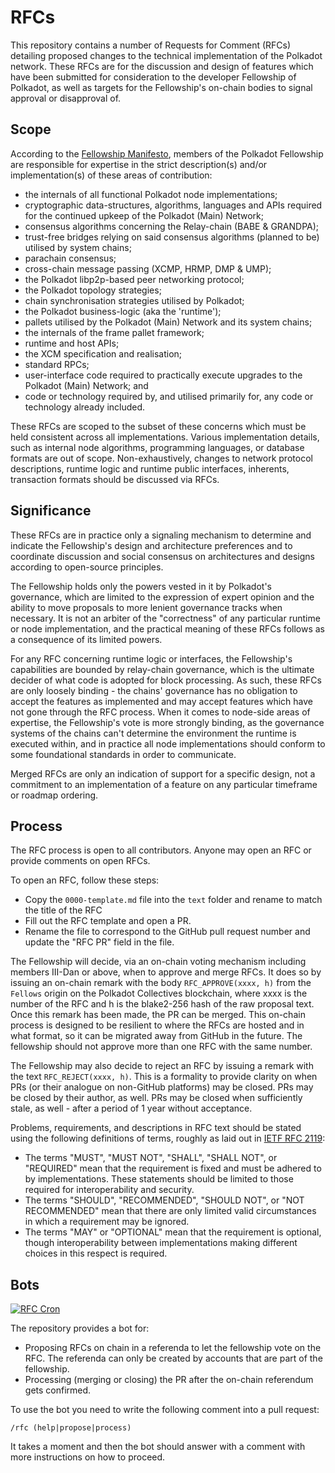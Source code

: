 # RFCs

This repository contains a number of Requests for Comment (RFCs) detailing proposed changes to the technical implementation of the Polkadot network. These RFCs are for the discussion and design of features which have been submitted for consideration to the developer Fellowship of Polkadot, as well as targets for the Fellowship's on-chain bodies to signal approval or disapproval of.

## Scope

According to the [Fellowship Manifesto](https://github.com/polkadot-fellows/manifesto/blob/0c3df46d76625980b8b48742cb86f4d8fa6dda8d/manifesto.pdf), members of the Polkadot Fellowship are responsible for expertise in the strict description(s) and/or implementation(s) of these areas of contribution:
 * the internals of all functional Polkadot node implementations;
 * cryptographic data-structures, algorithms, languages and APIs required for the continued upkeep of the Polkadot (Main) Network;
 * consensus algorithms concerning the Relay-chain (BABE \& GRANDPA);
 * trust-free bridges relying on said consensus algorithms (planned to be) utilised by system chains;
 * parachain consensus;
 * cross-chain message passing (XCMP, HRMP, DMP \& UMP);
 * the Polkadot libp2p-based peer networking protocol;
 * the Polkadot topology strategies;
 * chain synchronisation strategies utilised by Polkadot;
 * the Polkadot business-logic (aka the 'runtime');
 * pallets utilised by the Polkadot (Main) Network and its system chains;
 * the internals of the frame pallet framework;
 * runtime and host APIs;
 * the XCM specification and realisation;
 * standard RPCs;
 * user-interface code required to practically execute upgrades to the Polkadot (Main) Network; and
 * code or technology required by, and utilised primarily for, any code or technology already included.

These RFCs are scoped to the subset of these concerns which must be held consistent across all implementations. Various implementation details, such as internal node algorithms, programming languages, or database formats are out of scope. Non-exhaustively, changes to network protocol descriptions, runtime logic and runtime public interfaces, inherents, transaction formats should be discussed via RFCs.

## Significance

These RFCs are in practice only a signaling mechanism to determine and indicate the Fellowship's design and architecture preferences and to coordinate discussion and social consensus on architectures and designs according to open-source principles.

The Fellowship holds only the powers vested in it by Polkadot's governance, which are limited to the expression of expert opinion and the ability to move proposals to more lenient governance tracks when necessary. It is not an arbiter of the "correctness" of any particular runtime or node implementation, and the practical meaning of these RFCs follows as a consequence of its limited powers. 

For any RFC concerning runtime logic or interfaces, the Fellowship's capabilities are bounded by relay-chain governance, which is the ultimate decider of what code is adopted for block processing. As such, these RFCs are only loosely binding - the chains' governance has no obligation to accept the features as implemented and may accept features which have not gone through the RFC process. When it comes to node-side areas of expertise, the Fellowship's vote is more strongly binding, as the governance systems of the chains can't determine the environment the runtime is executed within, and in practice all node implementations should conform to some foundational standards in order to communicate.

Merged RFCs are only an indication of support for a specific design, not a commitment to an implementation of a feature on any particular timeframe or roadmap ordering.

## Process

The RFC process is open to all contributors. Anyone may open an RFC or provide comments on open RFCs.

To open an RFC, follow these steps:
  * Copy the `0000-template.md` file into the `text` folder and rename to match the title of the RFC
  * Fill out the RFC template and open a PR.
  * Rename the file to correspond to the GitHub pull request number and update the "RFC PR" field in the file.

The Fellowship will decide, via an on-chain voting mechanism including members III-Dan or above, when to approve and merge RFCs. It does so by issuing an on-chain remark with the body `RFC_APPROVE(xxxx, h)` from the `Fellows` origin on the Polkadot Collectives blockchain, where xxxx is the number of the RFC and h is the blake2-256 hash of the raw proposal text. Once this remark has been made, the PR can be merged. This on-chain process is designed to be resilient to where the RFCs are hosted and in what format, so it can be migrated away from GitHub in the future. The fellowship should not approve more than one RFC with the same number.

The Fellowship may also decide to reject an RFC by issuing a remark with the text `RFC_REJECT(xxxx, h)`. This is a formality to provide clarity on when PRs (or their analogue on non-GitHub platforms) may be closed. PRs may be closed by their author, as well. PRs may be closed when sufficiently stale, as well - after a period of 1 year without acceptance.

Problems, requirements, and descriptions in RFC text should be stated using the following definitions of terms, roughly as laid out in [IETF RFC 2119](https://datatracker.ietf.org/doc/html/rfc2119):
  * The terms "MUST", "MUST NOT", "SHALL", "SHALL NOT", or "REQUIRED" mean that the requirement is fixed and must be adhered to by implementations. These statements should be limited to those required for interoperability and security.
  * The terms "SHOULD", "RECOMMENDED", "SHOULD NOT", or "NOT RECOMMENDED" mean that there are only limited valid circumstances in which a requirement may be ignored.
  * The terms "MAY" or "OPTIONAL" mean that the requirement is optional, though interoperability between implementations making different choices in this respect is required.

## Bots

[![RFC Cron](https://github.com/polkadot-fellows/RFCs/actions/workflows/rfc-referenda-notifications.yml/badge.svg)](https://github.com/polkadot-fellows/RFCs/actions/workflows/rfc-referenda-notifications.yml)

The repository provides a bot for:

* Proposing RFCs on chain in a referenda to let the fellowship vote on the RFC. The referenda can only be created by accounts that are part of the fellowship.
* Processing (merging or closing) the PR after the on-chain referendum gets confirmed.

To use the bot you need to write the following comment into a pull request:

``` text
/rfc (help|propose|process)
```

It takes a moment and then the bot should answer with a comment with more instructions on how to proceed.
